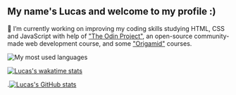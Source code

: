 ## My name's Lucas and welcome to my profile :)

🔭 I’m currently working on improving my coding skills studying HTML, CSS and JavaScript with help of ["The Odin Project"](https://www.theodinproject.com), an open-source community-made web development course, and some ["Origamid"](https://www.origamid.com/) courses.

<p alight="left"> <img src="https://github-readme-stats.vercel.app/api/top-langs/?username=lazingbird&theme=dark" alt="My most used languages"/>



[![Lucas's wakatime stats](https://github-readme-stats.vercel.app/api/wakatime?username=lazingbird&theme=dark)](https://github.com/lazingbird/github-readme-stats)



.[![Lucas's GitHub stats](https://github-readme-stats.vercel.app/api?username=lazingbird&show_icons=true&theme=dark)](https://github.com/lazingbird/github-readme-stats)


<!--
**lazingbird/lazingbird** is a ✨ _special_ ✨ repository because its `README.md` (this file) appears on your GitHub profile.

Here are some ideas to get you started:

- 🔭 I’m currently working on ...
- 🌱 I’m currently learning ...
- 👯 I’m looking to collaborate on ...
- 🤔 I’m looking for help with ...
- 💬 Ask me about ...
- 📫 How to reach me: ...
- 😄 Pronouns: ...
- ⚡ Fun fact: ...
-->
